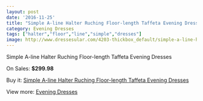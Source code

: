 ```yaml
---
layout: post
date: '2016-11-25'
title: "Simple A-line Halter Ruching Floor-length Taffeta Evening Dresses"
category: Evening Dresses
tags: ["halter","floor","line","simple","dresses"]
image: http://www.dressesular.com/4203-thickbox_default/simple-a-line-halter-ruching-floor-length-taffeta-evening-dresses.jpg
---
```

Simple A-line Halter Ruching Floor-length Taffeta Evening Dresses

On Sales: **$299.98**
<a href="https://www.dressesular.com/evening-dresses/1906-simple-a-line-halter-ruching-floor-length-taffeta-evening-dresses.html"><amp-img layout="responsive" width="600" height="600" src="//www.dressesular.com/4203-thickbox_default/simple-a-line-halter-ruching-floor-length-taffeta-evening-dresses.jpg" alt="Simple A-line Halter Ruching Floor-length Taffeta Evening Dresses 0" /></a>

Buy it: [Simple A-line Halter Ruching Floor-length Taffeta Evening Dresses](https://www.dressesular.com/evening-dresses/1906-simple-a-line-halter-ruching-floor-length-taffeta-evening-dresses.html "Simple A-line Halter Ruching Floor-length Taffeta Evening Dresses")

View more: [Evening Dresses](https://www.dressesular.com/8-evening-dresses "Evening Dresses")